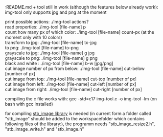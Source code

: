 :README.md + tool still in work (although the features below already work): <br>
img-tool only supports jpg and png at the moment

print possible actions: ./img-tool actions? <br>
read properties: ./img-tool [file-name] p <br>
count how many px of which color: ./img-tool [file-name] count-px (at the moment only with 10 colors) <br>
transform to jpg: ./img-tool [file-name] to-jpg <br>
to png: ./img-tool [file-name] to-png <br>
grayscale to jpg: ./img-tool [file-name] g jpg <br>
grayscale to png: ./img-tool [file-name] g png <br>
black and white : ./img-tool [file-name] b-w [jpg/png] <br>
cut image number of px from below: ./img-tool [file-name] cut-below [number of px]<br>
cut image from top: ./img-tool [file-name] cut-top [number of px]<br>
cut image from left: ./img-tool [file-name] cut-left [number of px] <br>
cut image from right: ./img-tool [file-name] cut-right [number of px] <br>

compiling the c file works with: gcc -std=c17 img-tool.c -o img-tool -lm (on bash with gcc installed)

for compiling [stb_image library](https://github.com/nothings/stb) is needed (in current form a folder called "stb_image" should be added to the workspacefolder which contains following files of the library:), the programm needs "stb_image_resize2.h", "stb_image_write.h" and "stb_image.h"